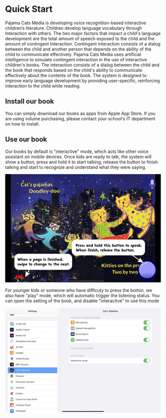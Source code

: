 Quick Start
===========

Pajama Cats Media is developing voice recognition-based interactive children’s literature. Children develop language vocabulary through Interaction with others. The two major factors that impact a child's language development are the total amount of speech exposed to the child and the amount of contingent Interaction. Contingent interaction consists of a dialog between the child and another person that depends on the ability of the child to communicate effectively. Pajama Cats Media uses artificial intelligence to  simulate contingent interaction in the use of interactive children's books. The interaction consists of a dialog between the child and the book that responds based on the child's ability to communicate effectively about the contents of the book.  The system is designed to improve early language development by providing user-specific, reinforcing interaction to the child while reading.

## Install our book 

You can simply download our books as apps from Apple App Store. If you are using volume purchasing, please contact your school's IT department on how to install. 

## Use our book

Our books by default is "interactive" mode, which acts like other voice assistant on mobile devices. Once kids are ready to talk, the system will show a button, press and hold it to start talking, release the button to finish talking and start to recognize and understand what they were saying. 

<img src="./images/introduction.png">

For younger kids or someone who have difficuty to press the botton, we also have "play" mode, which will automatic trigger the listening status. You can open the setting of the book, and disable "interacitve" to use this mode

<img src="./images/setting.png">